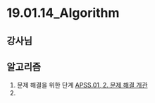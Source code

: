 # 19.01.14_Algorithm

## 강사님





## 알고리즘

1. 문제 해결을 위한 단계
   [APSS.01, 2. 문제 해결 개관](C:\ssafy\Work\algorithm\Book\APSS.01.md)
2. 

